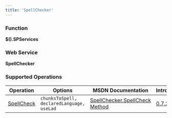 ```yaml
---
title: 'SpellChecker'
---
```


### Function

**$().SPServices**

### Web Service

**SpellChecker**

### Supported Operations

| Operation | Options | MSDN Documentation | Introduced |
| --------- | ------- | ------------------ | ---------- |
| [SpellCheck](/docs/core/api/Spellchecker-SpellCheck.md) | `chunksToSpell, declaredLanguage, useLad` | [SpellChecker.SpellCheck Method](http://msdn.microsoft.com/en-us/library/microsoft.sharepoint.publishing.spellchecker.spellcheck.aspx) | [0.7.2](http://spservices.codeplex.com/releases/view/81401) |
